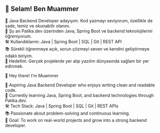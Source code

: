## 👋 Selam! Ben Muammer

🎯 Java Backend Developer adayıyım. Kod yazmayı seviyorum, özellikle de sade, temiz ve okunabilir olanını.  
🚀 Şu an Patika.dev üzerinden Java, Spring Boot ve backend teknolojilerini öğreniyorum.  
🛠️ Kullandıklarım: Java | Spring Boot | SQL | Git | REST API  
📚 Sürekli öğrenmeye açık, sorun çözmeyi seven ve kendini geliştirmeye odaklı biriyim.  
🎯 Hedefim: Gerçek projelerde yer alıp yazılım dünyasında sağlam bir yer edinmek.  

 👋 Hey there! I'm Muammer

🎯 Aspiring Java Backend Developer who enjoys writing clean and readable code.  
🚀 Currently learning Java, Spring Boot, and backend technologies through Patika.dev.  
🛠️ Tech Stack: Java | Spring Boot | SQL | Git | REST APIs  
📚 Passionate about problem-solving and continuous learning.  
🎯 Goal: To work on real-world projects and grow into a strong backend developer.  

